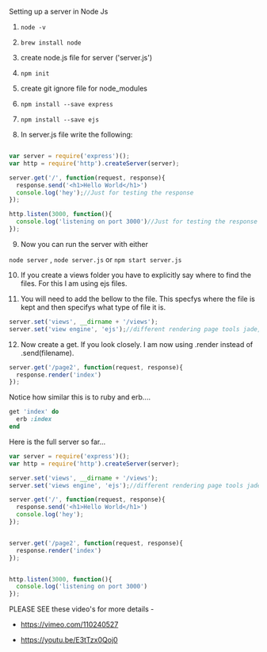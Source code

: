 Setting up a server in Node Js

1. ```node -v```

2. ```brew install node```

3. create node.js file for server ('server.js')

4. ```npm init```

5. create git ignore file for node_modules

6. ```npm install --save express```

7. ```npm install --save ejs```

8. In server.js file write the following:

```JavaScript

var server = require('express')();
var http = require('http').createServer(server);

server.get('/', function(request, response){
  response.send('<h1>Hello World</h1>')
  console.log('hey');//Just for testing the response
});

http.listen(3000, function(){
  console.log('listening on port 3000')//Just for testing the response
});

```
9. Now you can run the server with either

``` node server ``` , ``` node server.js ``` or ```npm start server.js```

10. If you create a views folder you have to explicitly say where to find the files. For this I am using ejs files.


11. You will need to add the bellow to the file. This specfys where the file is kept and then specifys what type of file it is.

```JavaScript
server.set('views', __dirname + '/views');
server.set('view engine', 'ejs');//different rendering page tools jade, ejs
```
12. Now create a get. If you look closely. I am now using .render instead of .send(filename).
```JavaScript
server.get('/page2', function(request, response){
  response.render('index')
});
```
Notice how similar this is to ruby and erb....
```ruby
get 'index' do
  erb :index
end
```
Here is the full server so far...

```JavaScript
var server = require('express')();
var http = require('http').createServer(server);

server.set('views', __dirname + '/views');
server.set('views engine', 'ejs');//different rendering page tools jade, ejs

server.get('/', function(request, response){
  response.send('<h1>Hello World</h1>')
  console.log('hey');
});


server.get('/page2', function(request, response){
  response.render('index')
});


http.listen(3000, function(){
  console.log('listening on port 3000')
});
```
PLEASE SEE these video's for more details -

- https://vimeo.com/110240527  

- https://youtu.be/E3tTzx0Qoj0
